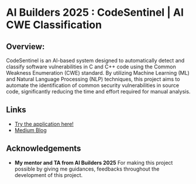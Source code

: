# AI Builders 2025 : CodeSentinel | AI CWE Classification

## Overview:
CodeSentinel is an AI-based system designed to automatically detect and classify software vulnerabilities in C and C++ code using the Common Weakness Enumeration (CWE) standard. By utilizing Machine Learning (ML) and Natural Language Processing (NLP) techniques, this project aims to automate the identification of common security vulnerabilities in source code, significantly reducing the time and effort required for manual analysis.

## Links
- [Try the application here!](https://huggingface.co/spaces/martynattakit/CodeSentinel-CWE_Classification)
- [Medium Blog](https://medium.com/@martyxc2018/codesentinel-ai-cwe-classification-a3ed88f2be28)

## Acknowledgements

- **My mentor and TA from AI Builders 2025**
  For making this project possible by giving me guidances, feedbacks throughout the development of this project.
